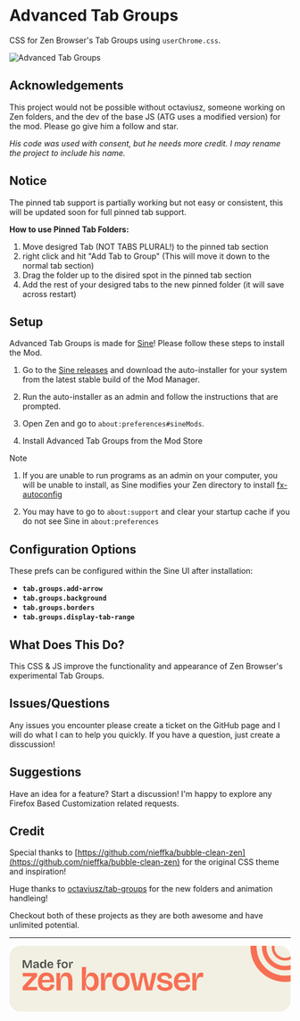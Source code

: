# Advanced Tab Groups  

CSS for Zen Browser's Tab Groups using `userChrome.css`. 

![Advanced Tab Groups](https://github.com/Anoms12/Advanced-Tab-Groups/blob/V2.0.0/image.png)  

## Acknowledgements

This project would not be possible without octaviusz, someone working on Zen folders, and the dev of the base JS (ATG uses a modified version) for the mod. Please go give him a follow and star. 

_His code was used with consent, but he needs more credit. I may rename the project to include his name._

## Notice

The pinned tab support is partially working but not easy or consistent, this will be updated soon for full pinned tab support.

**How to use Pinned Tab Folders:**

1. Move desigred Tab (NOT TABS PLURAL!) to the pinned tab section
2. right click and hit "Add Tab to Group" (This will move it down to the normal tab section)
3. Drag the folder up to the disired spot in the pinned tab section
4. Add the rest of your desigred tabs to the new pinned folder (it will save across restart)
  

## Setup

Advanced Tab Groups is made for [Sine](https://github.com/CosmoCreeper/Sine)! Please follow these steps to install the Mod.

1. Go to the [Sine releases](https://github.com/CosmoCreeper/Sine/releases) and download the auto-installer for your system from the latest stable build of the Mod Manager.

2. Run the auto-installer as an admin and follow the instructions that are prompted.

3. Open Zen and go to `about:preferences#sineMods`.

4. Install Advanced Tab Groups from the Mod Store

> [!NOTE]
>
> 1. If you are unable to run programs as an admin on your computer, you will be unable to install, as Sine modifies your Zen directory to install [fx-autoconfig](https://github.com/MrOtherGuy/fx-autoconfig) 
>
> 2. You may have to go to `about:support` and clear your startup cache if you do not see Sine in `about:preferences`

## Configuration Options  

These prefs can be configured within the Sine UI after installation:  

- **`tab.groups.add-arrow`**  
- **`tab.groups.background`**  
- **`tab.groups.borders`**  
- **`tab.groups.display-tab-range`**


## What Does This Do?  
This CSS & JS improve the functionality and appearance of Zen Browser's experimental Tab Groups.  

## Issues/Questions
 Any issues you encounter please create a ticket on the GitHub page and I will do what I can to help you quickly. If you have a question, just create a disscussion!

## Suggestions  

Have an idea for a feature? Start a discussion! I'm happy to explore any Firefox Based Customization related requests.  

## Credit  

Special thanks to [https://github.com/nieffka/bubble-clean-zen](https://github.com/nieffka/bubble-clean-zen) for the original CSS theme and inspiration!

Huge thanks to [octaviusz/tab-groups](https://github.com/octaviusz/zen-groups) for the new folders and animation handleing!

Checkout both of these projects as they are both awesome and have unlimited potential.

---

<img src="https://github.com/heyitszenithyt/zen-browser-badges/raw/fb14dcd72694b7176d141c774629df76af87514e/light/zen-badge-light.png" alt="Made For Zen Badge">
